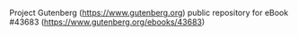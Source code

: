 Project Gutenberg (https://www.gutenberg.org) public repository for eBook #43683 (https://www.gutenberg.org/ebooks/43683)
